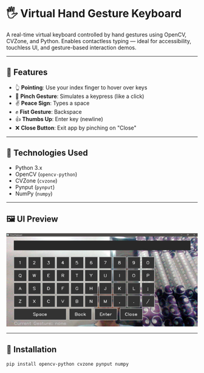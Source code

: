 # 🖐️ Virtual Hand Gesture Keyboard

A real-time virtual keyboard controlled by hand gestures using OpenCV, CVZone, and Python. Enables contactless typing — ideal for accessibility, touchless UI, and gesture-based interaction demos.

---

## 📌 Features

- 👆 **Pointing**: Use your index finger to hover over keys
- 🤏 **Pinch Gesture**: Simulates a keypress (like a click)
- ✌️ **Peace Sign**: Types a space
- ✊ **Fist Gesture**: Backspace
- 👍 **Thumbs Up**: Enter key (newline)
- ❌ **Close Button**: Exit app by pinching on "Close"

---

## 🧠 Technologies Used

- Python 3.x
- OpenCV (`opencv-python`)
- CVZone (`cvzone`)
- Pynput (`pynput`)
- NumPy (`numpy`)

---

## 🖼️ UI Preview

![Screenshot of virtual keyboard interface](assets/screenshot.png)  

---

## 🔧 Installation

```bash
pip install opencv-python cvzone pynput numpy
